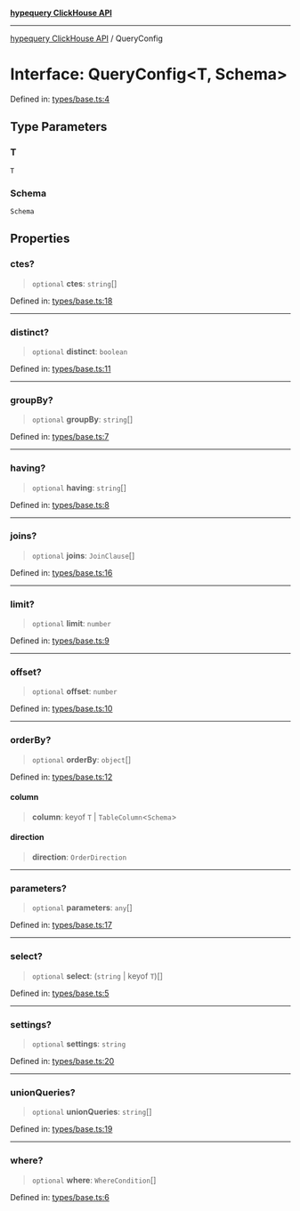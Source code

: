 [**hypequery ClickHouse API**](../README.md)

***

[hypequery ClickHouse API](../globals.md) / QueryConfig

# Interface: QueryConfig\<T, Schema\>

Defined in: [types/base.ts:4](https://github.com/hypequery/hypequery/blob/64a7970b0d65bd3e69a2e7876f19dbfe29817833/packages/clickhouse/src/types/base.ts#L4)

## Type Parameters

### T

`T`

### Schema

`Schema`

## Properties

### ctes?

> `optional` **ctes**: `string`[]

Defined in: [types/base.ts:18](https://github.com/hypequery/hypequery/blob/64a7970b0d65bd3e69a2e7876f19dbfe29817833/packages/clickhouse/src/types/base.ts#L18)

***

### distinct?

> `optional` **distinct**: `boolean`

Defined in: [types/base.ts:11](https://github.com/hypequery/hypequery/blob/64a7970b0d65bd3e69a2e7876f19dbfe29817833/packages/clickhouse/src/types/base.ts#L11)

***

### groupBy?

> `optional` **groupBy**: `string`[]

Defined in: [types/base.ts:7](https://github.com/hypequery/hypequery/blob/64a7970b0d65bd3e69a2e7876f19dbfe29817833/packages/clickhouse/src/types/base.ts#L7)

***

### having?

> `optional` **having**: `string`[]

Defined in: [types/base.ts:8](https://github.com/hypequery/hypequery/blob/64a7970b0d65bd3e69a2e7876f19dbfe29817833/packages/clickhouse/src/types/base.ts#L8)

***

### joins?

> `optional` **joins**: `JoinClause`[]

Defined in: [types/base.ts:16](https://github.com/hypequery/hypequery/blob/64a7970b0d65bd3e69a2e7876f19dbfe29817833/packages/clickhouse/src/types/base.ts#L16)

***

### limit?

> `optional` **limit**: `number`

Defined in: [types/base.ts:9](https://github.com/hypequery/hypequery/blob/64a7970b0d65bd3e69a2e7876f19dbfe29817833/packages/clickhouse/src/types/base.ts#L9)

***

### offset?

> `optional` **offset**: `number`

Defined in: [types/base.ts:10](https://github.com/hypequery/hypequery/blob/64a7970b0d65bd3e69a2e7876f19dbfe29817833/packages/clickhouse/src/types/base.ts#L10)

***

### orderBy?

> `optional` **orderBy**: `object`[]

Defined in: [types/base.ts:12](https://github.com/hypequery/hypequery/blob/64a7970b0d65bd3e69a2e7876f19dbfe29817833/packages/clickhouse/src/types/base.ts#L12)

#### column

> **column**: keyof `T` \| `TableColumn`\<`Schema`\>

#### direction

> **direction**: `OrderDirection`

***

### parameters?

> `optional` **parameters**: `any`[]

Defined in: [types/base.ts:17](https://github.com/hypequery/hypequery/blob/64a7970b0d65bd3e69a2e7876f19dbfe29817833/packages/clickhouse/src/types/base.ts#L17)

***

### select?

> `optional` **select**: (`string` \| keyof `T`)[]

Defined in: [types/base.ts:5](https://github.com/hypequery/hypequery/blob/64a7970b0d65bd3e69a2e7876f19dbfe29817833/packages/clickhouse/src/types/base.ts#L5)

***

### settings?

> `optional` **settings**: `string`

Defined in: [types/base.ts:20](https://github.com/hypequery/hypequery/blob/64a7970b0d65bd3e69a2e7876f19dbfe29817833/packages/clickhouse/src/types/base.ts#L20)

***

### unionQueries?

> `optional` **unionQueries**: `string`[]

Defined in: [types/base.ts:19](https://github.com/hypequery/hypequery/blob/64a7970b0d65bd3e69a2e7876f19dbfe29817833/packages/clickhouse/src/types/base.ts#L19)

***

### where?

> `optional` **where**: `WhereCondition`[]

Defined in: [types/base.ts:6](https://github.com/hypequery/hypequery/blob/64a7970b0d65bd3e69a2e7876f19dbfe29817833/packages/clickhouse/src/types/base.ts#L6)
